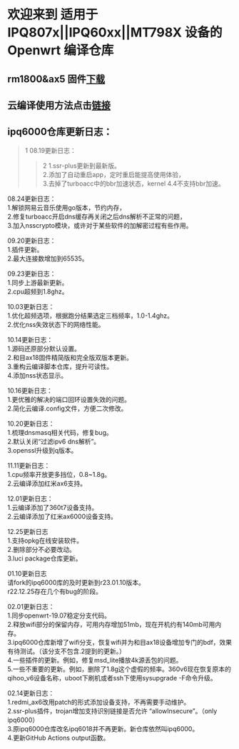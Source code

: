 # 欢迎来到 适用于 IPQ807x||IPQ60xx||MT798X 设备的 Openwrt 编译仓库

## rm1800&ax5 固件[下载](https://github.com/breeze303/Redmi-ax5/releases)

## 云编译使用方法点击[链接](https://p3terx.com/archives/build-openwrt-with-github-actions.html)

## ipq6000仓库更新日志：  
>1 08.19更新日志：  
>>2 1.ssr-plus更新到最新版。  
2.添加了自动重启app，定时重启能提高使用体验，  
3.去掉了turboacc中的bbr加速状态，kernel 4.4不支持bbr加速。  

08.24更新日志：  
1.解锁网易云音乐使用go版本，节约内存，  
2.修复turboacc开启dns缓存再关闭之后dns解析不正常的问题，  
3.加入nsscrypto模块，或许对于某些软件的加解密过程有些作用。  

09.20更新日志：  
1.插件更新。  
2.最大连接数增加到65535。  

09.23更新日志：  
1.同步上游最新更新。  
2.cpu超频到1.8ghz。  

10.03更新日志：  
1.优化超频选项，根据跑分结果选定三档频率，1.0-1.4ghz。  
2.优化nss失效状态下的网络性能。  

10.14更新日志：  
1.源码还原部分默认设置。  
2.和目ax18固件精简版和完全版双版本更新。  
3.重构云编译脚本仓库，提升可读性。  
4.添加nss状态显示。  

10.16更新日志：  
1.更优雅的解决的端口回环设置失效的问题。  
2.简化云编译.config文件，方便二次修改。

10.20更新日志：  
1.梳理dnsmasq相关代码，修复bug。  
2.默认关闭“过滤ipv6 dns解析”。  
3.openssl升级到q版本。  

11.11更新日志：  
1.cpu频率开放更多挡位，0.8~1.8g。  
2.云编译添加红米ax6支持。

12.01更新日志：  
1.云编译添加了360t7设备支持。  
2.云编译添加了红米ax6000设备支持。  

12.25更新日志  
1.支持opkg在线安装软件。  
2.删除部分不必要改动。  
3.luci package仓库更新。  

01.10更新日志  
请fork的ipq6000库的及时更新到r23.01.10版本。  
r22.12.25存在几个有bug的阶段。

02.01更新日志：  
1.同步openwrt-19.07稳定分支代码。  
2.释放wifi部分的保留内存，可用内存增加51mb，现在开机约有140mb可用内存。  
3.ipq6000仓库新增了wifi分支，恢复wifi并为和目ax18设备增加专门的bdf，效果有待测试。（该分支不包含.2提到的更新。）  
4.一些插件的更新。例如，修复msd_lite播放4k源丢包的问题。  
5.一些不重要的更新。例如，删除了1.8g这个虚假的频率。360v6现在恢复原本的qihoo_v6设备名称，uboot下刷机或者ssh下使用sysupgrade -F命令升级。  

02.14更新日志：  
1.redmi_ax6改用patch的形式添加设备支持，不再需要手动维护。  
2.ssr-plus插件，trojan增加支持识别链接是否允许 “allowInsecure”。（only ipq6000）  
3.原ipq6000仓库改名ipq6018并不再更新。新仓库依然叫ipq6000。  
4.更新GitHub Actions output函数。  
